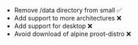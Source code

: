 - Remove /data directory from small         ✅
- Add support to more architectures         ❌
- Add support for desktop                   ❌
- Avoid download of alpine proot-distro     ❌
